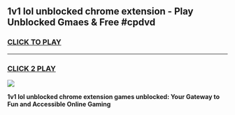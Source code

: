 
## 1v1 lol unblocked chrome extension - Play Unblocked Gmaes & Free #cpdvd
<h3>
<a href="https://news.freeplayer.one?title=1v1_lol_unblocked_chrome_extension&ref=03M">CLICK TO PLAY</a></h3>
<hr>

<h3>
<a href="https://news.freeplayer.one?title=1v1_lol_unblocked_chrome_extension&ref=03M">CLICK 2 PLAY</a>
  
</h3>

<a href="https://news.freeplayer.one?title=1v1_lol_unblocked_chrome_extension&ref=03M"><img src="https://clearcache.store/games.png"></a>


**1v1 lol unblocked chrome extension games unblocked: Your Gateway to Fun and Accessible Online Gaming**
